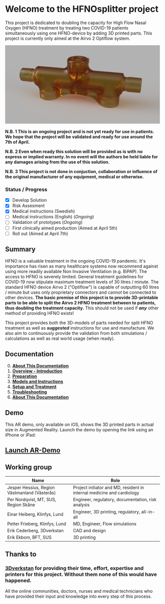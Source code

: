 # Welcome to the HFNOsplitter project

This project is dedicated to doubling the capacity for High Flow Nasal Oxygen (HFNO) treatment by treating two COVID-19 patients simultaneously using one HFNO-device by adding 3D printed parts.
This project is currently only aimed at the Airvo 2 Optiflow system.

![Render of T-Shaped Connector](Meta/T-Front.png 'Render of T-Shaped Connector')

**N.B. 1 This is an ongoing project and is not yet ready for use in patients.
We hope that the project will be validated and ready for use around the 7th of April.**

**N.B. 2 Even when ready this solution will be provided as is with no express or implied warranty.
In no event will the authors be held liable for any damages arising from the use of this solution.**

**N.B. 3 This project is not done in conjuction, collaboration or influence of the original manufacturer of any equipment, medical or otherwise.**

### Status / Progress

- [x] Develop Solution
- [x] Risk Assesment
- [x] Medical instructions (Swedish)
- [ ] Medical instructions (English) (_Ongoing_)
- [ ] Validation of prototypes (_Ongoing_)
- [ ] First clinically aimed production (Aimed at April 5th)
- [ ] Roll out (Aimed at April 7th)

## Summary

HFNO is a valuable treatment in the ongoing COVID-19 pandemic. It's importance has risen as many healthcare systems now recommend against using more readily available Non Invasive Ventilation (e.g. BiPAP). The access to HFNO is severely limited. General treatment guidelines for COVID-19 now stipulate maximum treatment levels of 30 litres / minute. The standard HFNO device Airvo 2 ("Optiflow") is capable of outputting 60 litres / minute but uses only proprietary connectors and cannot be connected to other devices.
**The basic premise of this project is to provide 3D-printable parts to be able to split the Airvo 2 HFNO treatment between to patients, thus doubling the treatment capacity.** This should not be used if _**any**_ other method of providing HFNO exists!

This project provides both the 3D-models of parts needed for split HFNO treatment as well as _**suggested**_ instructions for use and manufacture. We also aim to continuously provide the validation from both simulations / calculations as well as real world usage (when ready).

## Documentation

0. [**About This Documentation**](Documentation/en/00%20About%20This%20Documentation.md)
1. [**Overview - Introduction**](Documentation/en/01%20Overview%20-%20Introduction.md)
1. [**Preparation**](Documentation/en/02%20Preparation.md)
1. [**Models and Instructions**](Documentation/en/03%20Models%20and%20Instructions.md)
1. [**Setup and Treatment**](Documentation/en/04%20Setup%20and%20Treatment.md)
1. [**Troubleshooting**](Documentation/en/05%20Troubleshooting.md)
1. [**About This Documentation**](Documentation/en/06%20Hygiene.md)

## Demo

This AR demo, only available on iOS, shows the 3D printed parts in actual size in Augmented Reality. Launch the demo by opening the link using an iPhone or iPad:

## [Launch AR-Demo](https://github.com/hessius/HFNOsplitter/blob/master/Meta/Complete%20Set%20-%20Orientation.usdz?raw=true)

## Working group

| Name                                          | Role                                                                   |
| --------------------------------------------- | ---------------------------------------------------------------------- |
| Jesper Hessius, Region Västmanland (Västerås) | Project initiator and MD, resident in internal medicine and cardiology |
| Per Nordqvist, MT, SUS, Region Skåne          | Engineer, regulatory, documentation, risk analysis                     |
| Einar Heiberg, Klinfys, Lund                  | Engineer, 3D printing, regulatory, all-in-all                          |
| Petter Frieberg, Klinfys, Lund                | MD, Engineer, Flow simulations                                         |
| Erik Cederberg, 3Dverkstan                    | CAD and design                                                         |
| Erik Ekbom, BFT, SUS                          | 3D printing                                                            |

## Thanks to

### [3Dverkstan](http://3dverkstan.se) for providing their time, effort, expertise and printers for this project. Without them none of this would have happened.

All the online communities, doctors, nurses and medical technicians who have provided their input and knowledge into every step of this process.
